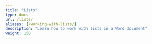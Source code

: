 ```yaml
---
title: "Lists"
type: docs
url: /lists/
aliases: [/working-with-lists/]
description: "Learn how to work with lists in a Word document"
weight: 150
---
```

